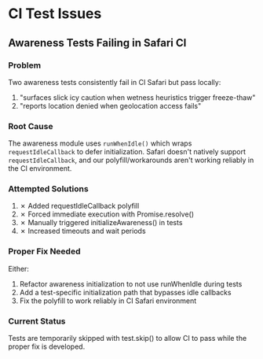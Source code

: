 # CI Test Issues

## Awareness Tests Failing in Safari CI

### Problem
Two awareness tests consistently fail in CI Safari but pass locally:
1. "surfaces slick icy caution when wetness heuristics trigger freeze-thaw"
2. "reports location denied when geolocation access fails"

### Root Cause
The awareness module uses `runWhenIdle()` which wraps `requestIdleCallback` to defer initialization. Safari doesn't natively support `requestIdleCallback`, and our polyfill/workarounds aren't working reliably in the CI environment.

### Attempted Solutions
1. ✗ Added requestIdleCallback polyfill
2. ✗ Forced immediate execution with Promise.resolve()
3. ✗ Manually triggered initializeAwareness() in tests
4. ✗ Increased timeouts and wait periods

### Proper Fix Needed
Either:
1. Refactor awareness initialization to not use runWhenIdle during tests
2. Add a test-specific initialization path that bypasses idle callbacks
3. Fix the polyfill to work reliably in CI Safari environment

### Current Status
Tests are temporarily skipped with test.skip() to allow CI to pass while the proper fix is developed.